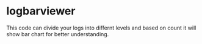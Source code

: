# logbarviewer
This code can divide your logs into differnt levels and based on count it will show bar chart for better understanding.
